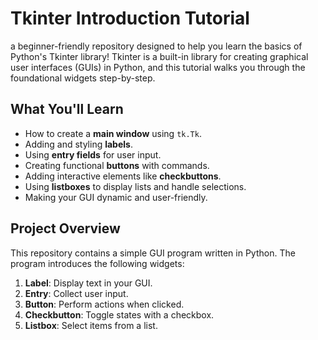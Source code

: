 # Tkinter Introduction Tutorial

a beginner-friendly repository designed to help you learn the basics of Python's Tkinter library! Tkinter is a built-in library for creating graphical user interfaces (GUIs) in Python, and this tutorial walks you through the foundational widgets step-by-step.

## What You'll Learn

- How to create a **main window** using `tk.Tk`.
- Adding and styling **labels**.
- Using **entry fields** for user input.
- Creating functional **buttons** with commands.
- Adding interactive elements like **checkbuttons**.
- Using **listboxes** to display lists and handle selections.
- Making your GUI dynamic and user-friendly.

## Project Overview

This repository contains a simple GUI program written in Python. The program introduces the following widgets:

1. **Label**: Display text in your GUI.
2. **Entry**: Collect user input.
3. **Button**: Perform actions when clicked.
4. **Checkbutton**: Toggle states with a checkbox.
5. **Listbox**: Select items from a list.


